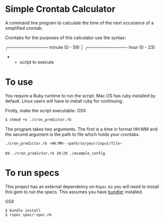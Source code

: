 # Simple Crontab Calculator

A command line program to calculate the time of the next occurance of a simplified crontab.

Crontabs for the purposes of this calculator use the syntax: 

┌───────────── minute (0 - 59)
│ ┌───────────── hour (0 - 23)
* * script to execute

# To use

You require a Ruby runtime to run the script. Mac OS has ruby installed by default. Linux users will have to install ruby for continuing.

Firstly, make the script executable.
OSX 
```bash
$ chmod +x ./cron_predictor.rb
```

The program takes two arguments. The first is a time in format HH:MM and the second argument is the path to file which holds your crontabs.
```bash
./cron_predictor.rb <HH:MM> <path/to/your/input/file>
```
ex. `./cron_predictor.rb 10:20 ./example_config`

# To run specs

This project has an external dependency on `RSpec` so you will need to install this gem to run the specs. This assumes you have [bundler](https://bundler.io/) installed.

OSX
```bash
$ bundle install
$ rspec spec/*spec.rb
```
